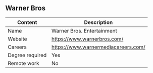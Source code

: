 ## Warner Bros 

Content|Description
-|-
Name|Warner Bros. Entertainment 
Website|https://www.warnerbros.com/
Careers|https://www.warnermediacareers.com/
Degree required|Yes
Remote work|No
